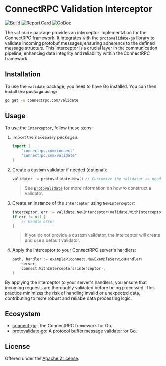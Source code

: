# ConnectRPC Validation Interceptor

[![Build](https://github.com/connectrpc/validate-go/actions/workflows/ci.yaml/badge.svg?branch=main)](https://github.com/connectrpc/validate-go/actions/workflows/ci.yaml)
[![Report Card](https://goreportcard.com/badge/connectrpc.com/validate)](https://goreportcard.com/report/connectrpc.com/validate)
[![GoDoc](https://pkg.go.dev/badge/connectrpc.com/validate.svg)](https://pkg.go.dev/connectrpc.com/validate)

The `validate` package provides an interceptor implementation for the ConnectRPC
framework. It integrates with the [`protovalidate-go`][protovalidate-go] library
to validate incoming protobuf messages, ensuring adherence to the defined
message structure. This interceptor is a crucial layer in the communication
pipeline, enhancing data integrity and reliability within the ConnectRPC
framework.

## Installation

To use the `validate` package, you need to have Go installed. You can then
install the package using:

```sh
go get -u connectrpc.com/validate
```

## Usage

To use the `Interceptor`, follow these steps:

1. Import the necessary packages:

    ```go
    import (
        "connectrpc.com/connect"
        "connectrpc.com/validate"
    )
    ```

2. Create a custom validator if needed (optional):

    ```go
    validator := protovalidate.New() // Customize the validator as needed
    ```

   > See [`protovalidate`][protovalidate] for more information on how to
   construct
   > a validator.

3. Create an instance of the `Interceptor` using `NewInterceptor`:

    ```go
    interceptor, err := validate.NewInterceptor(validate.WithInterceptor(validator))
    if err != nil {
        // Handle error
    }
    ```

   > If you do not provide a custom validator, the interceptor will create and
   use
   > a default validator.

4. Apply the interceptor to your ConnectRPC server's handlers:

    ```go
    path, handler := examplev1connect.NewExampleServiceHandler(
        server,
        connect.WithInterceptors(interceptor),
    )
    ```

By applying the interceptor to your server's handlers, you ensure that incoming
requests are thoroughly validated before being processed. This practice
minimizes the risk of handling invalid or unexpected data, contributing to more
robust and reliable data processing logic.

## Ecosystem

- [connect-go]: The ConnectRPC framework for Go.
- [protovalidate-go]: A protocol buffer message validator for Go.

## License

Offered under the [Apache 2 license](LICENSE).

[connect-go]: https://github.com/connectrpc/connect-go
[protovalidate-go]: https://github.com/bufbuild/protovalidate-go
[protovalidate]: https://github.com/bufbuild/protovalidate
